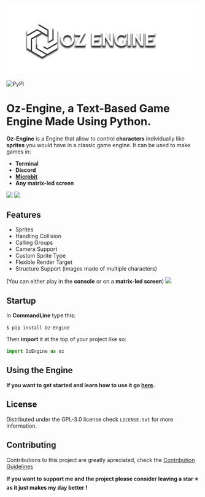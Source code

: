 

                               
![](docs/assets/logo.png)



![PyPI](https://img.shields.io/pypi/v/Oz-Engine?label=Oz-Engine%20pypi)

# Oz-Engine, a **Text-Based Game Engine** Made Using **Python**.

**Oz-Engine** is a Engine that allow to control **characters** individually like **sprites** you would have in a classic game engine.
It can be used to make games in:
* **Terminal**  
* **Discord** 
* [**Microbit**](https://github.com/menitoon/Oz-Engine-Microbit-version)
* **Any matrix-led screen**


![](https://thumbs.gfycat.com/ScientificTatteredCardinal-size_restricted.gif)  ![](https://thumbs.gfycat.com/AcclaimedAlienatedGiraffe-size_restricted.gif)  


## Features

* Sprites
* Handling Collision 
* Calling Groups 
* Camera Support 
* Custom Sprite Type 
* Flexible Render Target
* Structure Support (images made of multiple characters)

(You can either play in the **console** or on a **matrix-led screen**) 
![](https://cdn.discordapp.com/attachments/958679110316617748/1075516653032460388/2explanation.png)

## Startup

In **CommandLine** type this:

``$ pip install Oz-Engine``
 
 Then **import** it at the top of your project like so:
 ```python 
 import OzEngine as oz 
 ```


## **Using** the **Engine**

******If you want to get started and learn how to use it go [here](https://github.com/menitoon/Oz-Engine/wiki).******


## License

Distributed under the GPL-3.0 license check ``LICENSE.txt`` for more information.

## Contributing 

Contributions to this project are greatly apreciated, check the [Contribution Guidelines](https://github.com/menitoon/Oz-Engine/blob/main/CONTRIBUTING.md)


__If you want to support me and the project please consider leaving a star ⭐  as it just makes my day better !__

